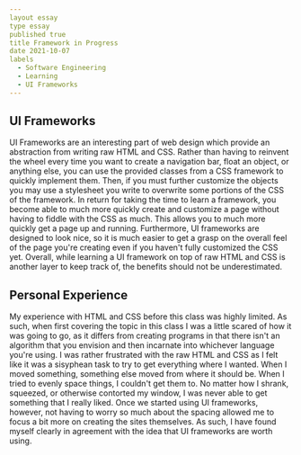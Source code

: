 ```yaml
---
layout essay
type essay
published true
title Framework in Progress
date 2021-10-07
labels
  - Software Engineering
  - Learning
  - UI Frameworks
---
```

## UI Frameworks
UI Frameworks are an interesting part of web design which provide an abstraction from writing raw HTML and CSS. Rather than having to reinvent the wheel every time you want to create a navigation bar, float an object, or anything else, you can use the provided classes from a CSS framework to quickly implement them. Then, if you must further customize the objects you may use a stylesheet you write to overwrite some portions of the CSS of the framework. In return for taking the time to learn a framework, you become able to much more quickly create and customize a page without having to fiddle with the CSS as much. This allows you to much more quickly get a page up and running. Furthermore, UI frameworks are designed to look nice, so it is much easier to get a grasp on the overall feel of the page you're creating even if you haven't fully customized the CSS yet. Overall, while learning a UI framework on top of raw HTML and CSS is another layer to keep track of, the benefits should not be underestimated.
## Personal Experience
My experience with HTML and CSS before this class was highly limited. As such, when first covering the topic in this class I was a little scared of how it was going to go, as it differs from creating programs in that there isn't an algorithm that you envision and then incarnate into whichever language you're using. I was rather frustrated with the raw HTML and CSS as I felt like it was a sisyphean task to try to get everything where I wanted. When I moved something, something else moved from where it should be. When I tried to evenly space things, I couldn't get them to. No matter how I shrank, squeezed, or otherwise contorted my window, I was never able to get something that I really liked. Once we started using UI frameworks, however, not having to worry so much about the spacing allowed me to focus a bit more on creating the sites themselves. As such, I have found myself clearly in agreement with the idea that UI frameworks are worth using.
